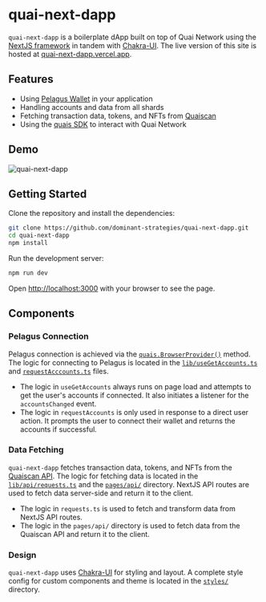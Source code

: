 # quai-next-dapp

`quai-next-dapp` is a boilerplate dApp built on top of Quai Network using the [NextJS framework](https://next.js) in tandem with [Chakra-UI](https://chakra-ui.com/). The live version of this site is hosted at [quai-next-dapp.vercel.app](https://quai-next-dapp.vercel.app/).

## Features

- Using [Pelagus Wallet](https://pelaguswallet.io) in your application
- Handling accounts and data from all shards
- Fetching transaction data, tokens, and NFTs from [Quaiscan](https://quaiscan.io)
- Using the [quais SDK](https://npmjs.com/package/quais) to interact with Quai Network

## Demo

![quai-next-dapp](./public/SiteDemo.gif)

## Getting Started

Clone the repository and install the dependencies:

```bash
git clone https://github.com/dominant-strategies/quai-next-dapp.git
cd quai-next-dapp
npm install
```

Run the development server:

```bash
npm run dev
```

Open [http://localhost:3000](http://localhost:3000) with your browser to see the page.

## Components

### Pelagus Connection

Pelagus connection is achieved via the [`quais.BrowserProvider()`](https://docs.qu.ai/sdk/content/classes/BrowserProvider#browserprovider) method. The logic for connecting to Pelagus is located in the [`lib/useGetAccounts.ts`](./lib/useGetAccounts.ts) and [`requestAcccounts.ts`](./lib/requestAccounts.ts) files.

- The logic in `useGetAccounts` always runs on page load and attempts to get the user's accounts if connected. It also initiates a listener for the `accountsChanged` event.
- The logic in `requestAccounts` is only used in response to a direct user action. It prompts the user to connect their wallet and returns the accounts if successful.

### Data Fetching

`quai-next-dapp` fetches transaction data, tokens, and NFTs from the [Quaiscan API](https://quaiscan.io). The logic for fetching data is located in the [`lib/api/requests.ts`](./lib/api/requests.ts) and the [`pages/api/`](./pages/api) directory. NextJS API routes are used to fetch data server-side and return it to the client.

- The logic in `requests.ts` is used to fetch and transform data from NextJS API routes.
- The logic in the `pages/api/` directory is used to fetch data from the Quaiscan API and return it to the client.

### Design

`quai-next-dapp` uses [Chakra-UI](https://chakra-ui.com/) for styling and layout. A complete style config for custom components and theme is located in the [`styles/`](./styles) directory.
